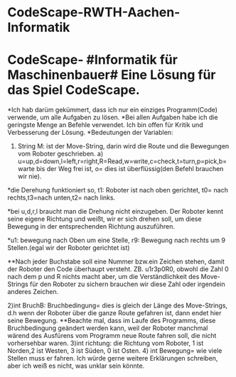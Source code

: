 # CodeScape-RWTH-Aachen-Informatik
# CodeScape- #Informatik für Maschinenbauer# Eine Lösung für das Spiel CodeScape.
*Ich hab darüm gekümmert, dass ich nur ein einziges Programm(Code) verwende, um alle Aufgaben zu lösen.
*Bei allen Aufgaben habe ich die geringste Menge an Befehle verwendet. Ich bin offen für Kritik und Verbesserung der Lösung.  *Bedeutungen der Variablen:
1) String M: ist der Move-String, darin wird die Route und die Bewegungen vom Roboter geschrieben.
a) u=up,d=down,l=left,r=right,R=Read,w=write,c=check,t=turn,p=pick,b=warte bis der Weg frei ist, o= dies ist überflüssig(den Befehl brauchen wir nie).

*die Derehung funktioniert so, t1: Roboter ist nach oben gerichtet, t0= nach rechts,t3=nach unten,t2= nach links.

*bei u,d,r,l braucht man die Drehung nicht einzugeben. Der Roboter kennt seine eigene Richtung und weißt, wir er sich drehen soll,    um diese Bewegung in der entsprechenden Richtung auszuführen.

*u1: bewegung nach Oben um eine Stelle, r9: Bewegung nach rechts um 9 Stellen.(egal wir der Roboter gerichtet ist) 

**Nach jeder Buchstabe soll eine Nummer bzw.ein Zeichen stehen, damit der Roboter den Code überhaupt versteht. ZB. u1r3p0R0, obwohl die Zahl 0 nach dem p und R nichts macht aber, um die Verständlichkeit des Move-Strings für den Roboter zu sichern brauchen wir diese Zahl oder irgendein anderes Zeichen. 

2)int BruchB: Bruchbedingung= dies is gleich der Länge des Move-Strings, d.h wenn der Roboter über die ganze Route gefahren ist, dann endet hier seine Bewegung. 
**Beachte mal, dass im Laufe des Programms, diese Bruchbedingung geändert werden kann, weil der Roboter manchmal wärend des Ausfürens vom Programm neue Route fahren soll, die nicht vorhersehbar waren.
3)int richtung: die Richtung vom Roboter, 1 ist Norden,2 ist Westen, 3 ist Süden, 0 ist Osten. 
4) int Bewegung= wie viele Stellen muss er fahren.  Ich würde gerne weitere Erklärungen schreiben, aber ich weiß es nicht, was unklar sein könnte. 

